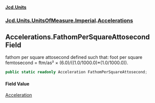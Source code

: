 #### [Jcd.Units](index 'index')
### [Jcd.Units.UnitsOfMeasure.Imperial](Jcd.Units.UnitsOfMeasure.Imperial 'Jcd.Units.UnitsOfMeasure.Imperial').[Accelerations](Accelerations 'Jcd.Units.UnitsOfMeasure.Imperial.Accelerations')

## Accelerations.FathomPerSquareAttosecond Field

fathom per square attosecond defined such that: foot per square femtosecond = ftm/as² ×
(6.0)/((1.0/1000.0)*(1.0/1000.0)).

```csharp
public static readonly Acceleration FathomPerSquareAttosecond;
```

#### Field Value
[Acceleration](Acceleration 'Jcd.Units.UnitTypes.Acceleration')